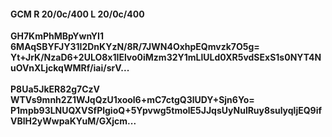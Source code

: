 #### GCM R 20/0c/400 L 20/0c/400
**GH7KmPhMBpYwnYI1**<br/>**6MAqSBYFJY31I2DnKYzN/8R/7JWN4OxhpEQmvzk7O5g=**<br/>**Yt+JrK/NzaD6+2ULO8x1IElvo0iMzm32Y1mLlULd0XR5vdSExS1s0NYT4NuOVnXLjckqWMRf/iai/srV...**<br/><br/>
**P8Ua5JkER82g7CzV**<br/>**WTVs9mnh2Z1WJqQzU1xool6+mC7ctgQ3lUDY+Sjn6Yo=**<br/>**P1mpb93LNUQXVSfPlgioQ+5Ypvwg5tmolE5JJqsUyNulRuy8sulyqljEQ9ifVBlH2yWwpaKYuM/GXjcm...**